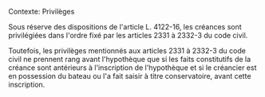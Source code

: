 Contexte: Privilèges

Sous réserve des dispositions de l'article L. 4122-16, les créances sont privilégiées dans l'ordre fixé par les articles 2331 à 2332-3 du code civil.

Toutefois, les privilèges mentionnés aux articles 2331 à 2332-3 du code civil ne prennent rang avant l'hypothèque que si les faits constitutifs de la créance sont antérieurs à l'inscription de l'hypothèque et si le créancier est en possession du bateau ou l'a fait saisir à titre conservatoire, avant cette inscription.